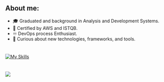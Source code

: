 ## About me:
         
- :mortar_board: Graduated and background in Analysis and Development Systems.
- 🤖 Certified by AWS and ISTQB.
- ♾️ DevOps process Enthusiast. 
- 👾 Curious about new technologies, frameworks, and tools.


#

[![My Skills](https://skillicons.dev/icons?i=nodejs,ts,jest,aws,mysql,docker)](https://skillicons.dev)

#

<div>
 <a href="https://www.linkedin.com/in/alex-alexandre-alves-7b7a75185/" target="_blank"><img src="https://img.shields.io/badge/-LinkedIn-%230077B5?style=for-the-badge&logo=linkedin&logoColor=white" target="_blank"></a> 
</div>         

</div>
